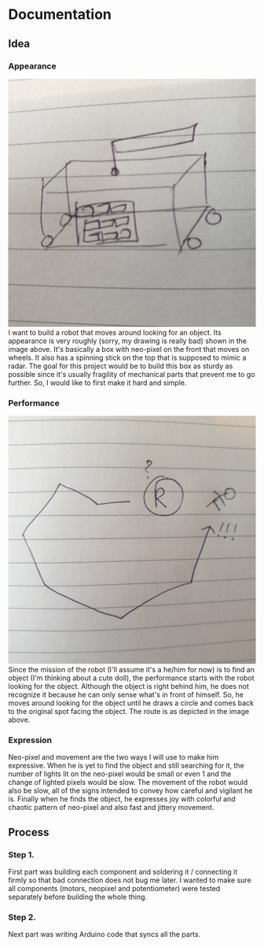 # Documentation
## Idea
### Appearance
![initial sketch](./images/sketch.jpg)
I want to build a robot that moves around looking for an object. Its appearance is very roughly (sorry, my drawing is really bad) shown in the image above. It's basically a box with neo-pixel on the front that moves on wheels. It also has a spinning stick on the top that is supposed to mimic a radar. The goal for this project would be to build this box as sturdy as possible since it's usually fragility of mechanical parts that prevent me to go further. So, I would like to first make it hard and simple. 
### Performance
![performance route](./images/performance_routes.jpg)
Since the mission of the robot (I'll assume it's a he/him for now) is to find an object (I'm thinking about a cute doll), the performance starts with the robot looking for the object. Although the object is right behind him, he does not recognize it because he can only sense what's in front of himself. So, he moves around looking for the object until he draws a circle and comes back to the original spot facing the object. The route is as depicted in the image above.
### Expression
Neo-pixel and movement are the two ways I will use to make him expressive. When he is yet to find the object and still searching for it, the number of lights lit on the neo-pixel would be small or even 1 and the change of lighted pixels would be slow. The movement of the robot would also be slow, all of the signs intended to convey how careful and vigilant he is. Finally when he finds the object, he expresses joy with colorful and chaotic pattern of neo-pixel and also fast and jittery movement.
## Process
### Step 1.
First part was building each component and soldering it / connecting it firmly so that bad connection does not bug me later. I wanted to make sure all components (motors, neopixel and potentiometer) were tested separately before building the whole thing.
### Step 2. 
Next part was writing Arduino code that syncs all the parts.